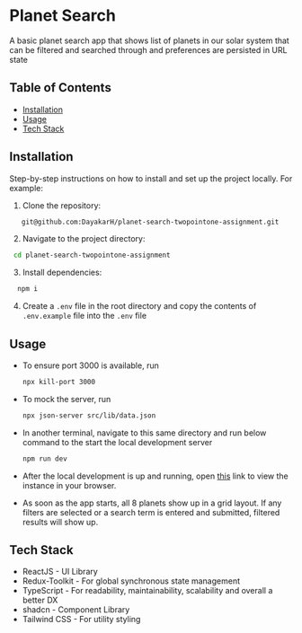 # Planet Search

A basic planet search app that shows list of planets in our solar system that can be filtered and searched through and preferences are persisted in URL state

## Table of Contents

- [Installation](#installation)
- [Usage](#usage)
- [Tech Stack](#tech-stack)

## Installation

Step-by-step instructions on how to install and set up the project locally. For example:

1. Clone the repository:
```bash
   git@github.com:DayakarH/planet-search-twopointone-assignment.git
```
2. Navigate to the project directory:
 ```bash
  cd planet-search-twopointone-assignment
  ```
3. Install dependencies:
```bash
  npm i
  ```
4. Create a `.env` file in the root directory and copy the contents of `.env.example` file into the `.env` file

## Usage

- To ensure port 3000 is available, run
  ```bash
  npx kill-port 3000
  ```
- To mock the server, run
  ```bash
  npx json-server src/lib/data.json
  ```
 - In another terminal, navigate to this same directory and run below command to the start the local development server

   ```bash
   npm run dev
   ```

- After the local development is up and running, open [this](http://localhost:5173/) link to view the instance in your browser.
- As soon as the app starts, all 8 planets show up in a grid layout. If any filters are selected or a search term is entered and submitted, filtered results will show up.

## Tech Stack

- ReactJS - UI Library
- Redux-Toolkit - For global synchronous state management
- TypeScript - For readability, maintainability, scalability and overall a better DX
- shadcn - Component Library
- Tailwind CSS - For utility styling
